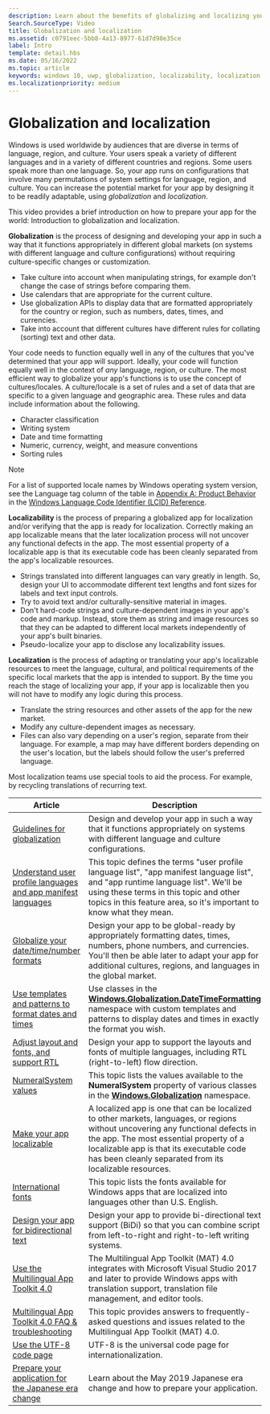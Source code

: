 ```yaml
---
description: Learn about the benefits of globalizing and localizing your app, and exactly what these terms mean.
Search.SourceType: Video
title: Globalization and localization
ms.assetid: c0791eec-5bb8-4a13-8977-61d7d98e35ce
label: Intro
template: detail.hbs
ms.date: 05/16/2022
ms.topic: article
keywords: windows 10, uwp, globalization, localizability, localization
ms.localizationpriority: medium
---
```


# Globalization and localization

Windows is used worldwide by audiences that are diverse in terms of language, region, and culture. Your users speak a variety of different languages and in a variety of different countries and regions. Some users speak more than one language. So, your app runs on configurations that involve many permutations of system settings for language, region, and culture. You can increase the potential market for your app by designing it to be readily adaptable, using _globalization_ and _localization_.

This video provides a brief introduction on how to prepare your app for the world: Introduction to globalization and localization.

**Globalization** is the process of designing and developing your app in such a way that it functions appropriately in different global markets (on systems with different language and culture configurations) without requiring culture-specific changes or customization.

- Take culture into account when manipulating strings, for example don't change the case of strings before comparing them.
- Use calendars that are appropriate for the current culture.
- Use globalization APIs to display data that are formatted appropriately for the country or region, such as numbers, dates, times, and currencies.
- Take into account that different cultures have different rules for collating (sorting) text and other data.

Your code needs to function equally well in any of the cultures that you've determined that your app will support. Ideally, your code will function equally well in the context of _any_ language, region, or culture. The most efficient way to globalize your app's functions is to use the concept of cultures/locales. A culture/locale is a set of rules and a set of data that are specific to a given language and geographic area. These rules and data include information about the following.

- Character classification
- Writing system
- Date and time formatting
- Numeric, currency, weight, and measure conventions
- Sorting rules

>[!NOTE]
> For a list of supported locale names by Windows operating system version, see the Language tag column of the table in [Appendix A: Product Behavior](/openspecs/windows_protocols/ms-lcid/a9eac961-e77d-41a6-90a5-ce1a8b0cdb9c) in the [Windows Language Code Identifier (LCID) Reference](/openspecs/windows_protocols/ms-lcid/70feba9f-294e-491e-b6eb-56532684c37f).

**Localizability** is the process of preparing a globalized app for localization and/or verifying that the app is ready for localization. Correctly making an app localizable means that the later localization process will not uncover any functional defects in the app. The most essential property of a localizable app is that its executable code has been cleanly separated from the app's localizable resources.

- Strings translated into different languages can vary greatly in length. So, design your UI to accommodate different text lengths and font sizes for labels and text input controls.
- Try to avoid text and/or culturally-sensitive material in images.
- Don't hard-code strings and culture-dependent images in your app's code and markup. Instead, store them as string and image resources so that they can be adapted to different local markets independently of your app's built binaries.
- Pseudo-localize your app to disclose any localizability issues.

**Localization** is the process of adapting or translating your app's localizable resources to meet the language, cultural, and political requirements of the specific local markets that the app is intended to support. By the time you reach the stage of localizing your app, if your app is localizable then you will not have to modify any logic during this process.

- Translate the string resources and other assets of the app for the new market.
- Modify any culture-dependent images as necessary.
- Files can also vary depending on a user's region, separate from their language. For example, a map may have different borders depending on the user's location, but the labels should follow the user's preferred language.

Most localization teams use special tools to aid the process. For example, by recycling translations of recurring text.

| Article | Description |
|---------|-------------|
| [Guidelines for globalization](guidelines-and-checklist-for-globalizing-your-app.md) | Design and develop your app in such a way that it functions appropriately on systems with different language and culture configurations. |
| [Understand user profile languages and app manifest languages](manage-language-and-region.md) | This topic defines the terms "user profile language list", "app manifest language list", and "app runtime language list". We'll be using these terms in this topic and other topics in this feature area, so it's important to know what they mean. |
| [Globalize your date/time/number formats](use-global-ready-formats.md) | Design your app to be global-ready by appropriately formatting dates, times, numbers, phone numbers, and currencies. You'll then be able later to adapt your app for additional cultures, regions, and languages in the global market. |
| [Use templates and patterns to format dates and times](use-patterns-to-format-dates-and-times.md) | Use classes in the [**Windows.Globalization.DateTimeFormatting**](/uwp/api/windows.globalization.datetimeformatting?branch=live) namespace with custom templates and patterns to display dates and times in exactly the format you wish. |
| [Adjust layout and fonts, and support RTL](adjust-layout-and-fonts--and-support-rtl.md) | Design your app to support the layouts and fonts of multiple languages, including RTL (right-to-left) flow direction. |
| [NumeralSystem values](glob-numeralsystem-values.md) | This topic lists the values available to the **NumeralSystem** property of various classes in the [**Windows.Globalization**](/uwp/api/windows.globalization?branch=live) namespace. |
| [Make your app localizable](prepare-your-app-for-localization.md) | A localized app is one that can be localized to other markets, languages, or regions without uncovering any functional defects in the app. The most essential property of a localizable app is that its executable code has been cleanly separated from its localizable resources. |
| [International fonts](loc-international-fonts.md) | This topic lists the fonts available for Windows apps that are localized into languages other than U.S. English. |
| [Design your app for bidirectional text](design-for-bidi-text.md) | Design your app to provide bi-directional text support (BiDi) so that you can combine script from left-to-right and right-to-left writing systems. |
| [Use the Multilingual App Toolkit 4.0](use-mat.md) | The Multilingual App Toolkit (MAT) 4.0 integrates with Microsoft Visual Studio 2017 and later to provide Windows apps with translation support, translation file management, and editor tools. |
| [Multilingual App Toolkit 4.0 FAQ & troubleshooting](mat-faq-troubleshooting.yml) | This topic provides answers to frequently-asked questions and issues related to the Multilingual App Toolkit (MAT) 4.0. |
| [Use the UTF-8 code page](use-utf8-code-page.md) | UTF-8 is the universal code page for internationalization. |
| [Prepare your application for the Japanese era change](japanese-era-change.md) | Learn about the May 2019 Japanese era change and how to prepare your application. |
